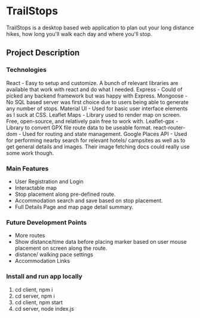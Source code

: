 # TrailStops

TrailStops is a desktop based web application to plan out your long distance hikes, how long you'll walk each day and where you'll stop.

## Project Description

### Technologies

React - Easy to setup and customize. A bunch of relevant libraries are available that work with react and do what I needed.
Express - Could of picked any backend framework but was happy with Express.
Mongoose - No SQL based server was first choice due to users being able to generate any number of stops.
Material UI - Used for basic user interface elements as I suck at CSS.
Leaflet Maps - Library used to render map on screen. Free, open-source, and relatively pain free to work with.
Leaflet-gpx - Library to convert GPX file route data to be useable format.
react-router-dom - Used for routing and state management.
Google Places API - Used for performing nearby search for relevant hotels/ campsites as well as to get general details and images. Their image fetching docs could really use some work though.

### Main Features
- User Registration and Login
- Interactable map
- Stop placement along pre-defined route.
- Accommodation search and save based on stop placement.
- Full Details Page and map page detail summary.

### Future Development Points
- More routes
- Show distance/time data before placing marker based on user mouse placement on screen along the route.
- distance/ walking pace settings
- Accommodation Links

### Install and run app locally
1. cd client, npm i
2. cd server, npm i
3. cd client, npm start
4. cd server, node index.js